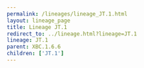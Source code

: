 ```yaml
---
permalink: /lineages/lineage_JT.1.html
layout: lineage_page
title: Lineage JT.1
redirect_to: ../lineage.html?lineage=JT.1
lineage: JT.1
parent: XBC.1.6.6
children: ['JT.1']
---
```

